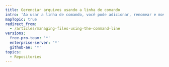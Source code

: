 ```yaml
---
title: Gerenciar arquivos usando a linha de comando
intro: 'Ao usar a linha de comando, você pode adicionar, renomear e mover arquivos em um repositório.'
mapTopic: true
redirect_from:
  - /articles/managing-files-using-the-command-line
versions:
  free-pro-team: '*'
  enterprise-server: '*'
  github-ae: '*'
topics:
  - Repositories
---
```


